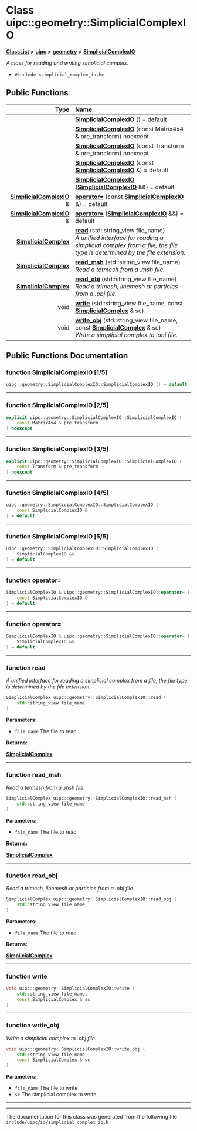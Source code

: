 

# Class uipc::geometry::SimplicialComplexIO



[**ClassList**](annotated.md) **>** [**uipc**](namespaceuipc.md) **>** [**geometry**](namespaceuipc_1_1geometry.md) **>** [**SimplicialComplexIO**](classuipc_1_1geometry_1_1_simplicial_complex_i_o.md)



_A class for reading and writing simplicial complex._ 

* `#include <simplicial_complex_io.h>`





































## Public Functions

| Type | Name |
| ---: | :--- |
|   | [**SimplicialComplexIO**](#function-simplicialcomplexio-15) () = default<br> |
|   | [**SimplicialComplexIO**](#function-simplicialcomplexio-25) (const Matrix4x4 & pre\_transform) noexcept<br> |
|   | [**SimplicialComplexIO**](#function-simplicialcomplexio-35) (const Transform & pre\_transform) noexcept<br> |
|   | [**SimplicialComplexIO**](#function-simplicialcomplexio-45) (const [**SimplicialComplexIO**](classuipc_1_1geometry_1_1_simplicial_complex_i_o.md) &) = default<br> |
|   | [**SimplicialComplexIO**](#function-simplicialcomplexio-55) ([**SimplicialComplexIO**](classuipc_1_1geometry_1_1_simplicial_complex_i_o.md) &&) = default<br> |
|  [**SimplicialComplexIO**](classuipc_1_1geometry_1_1_simplicial_complex_i_o.md) & | [**operator=**](#function-operator) (const [**SimplicialComplexIO**](classuipc_1_1geometry_1_1_simplicial_complex_i_o.md) &) = default<br> |
|  [**SimplicialComplexIO**](classuipc_1_1geometry_1_1_simplicial_complex_i_o.md) & | [**operator=**](#function-operator_1) ([**SimplicialComplexIO**](classuipc_1_1geometry_1_1_simplicial_complex_i_o.md) &&) = default<br> |
|  [**SimplicialComplex**](classuipc_1_1geometry_1_1_simplicial_complex.md) | [**read**](#function-read) (std::string\_view file\_name) <br>_A unified interface for reading a simplicial complex from a file, the file type is determined by the file extension._  |
|  [**SimplicialComplex**](classuipc_1_1geometry_1_1_simplicial_complex.md) | [**read\_msh**](#function-read_msh) (std::string\_view file\_name) <br>_Read a tetmesh from a .msh file._  |
|  [**SimplicialComplex**](classuipc_1_1geometry_1_1_simplicial_complex.md) | [**read\_obj**](#function-read_obj) (std::string\_view file\_name) <br>_Read a trimesh, linemesh or particles from a .obj file._  |
|  void | [**write**](#function-write) (std::string\_view file\_name, const [**SimplicialComplex**](classuipc_1_1geometry_1_1_simplicial_complex.md) & sc) <br> |
|  void | [**write\_obj**](#function-write_obj) (std::string\_view file\_name, const [**SimplicialComplex**](classuipc_1_1geometry_1_1_simplicial_complex.md) & sc) <br>_Write a simplicial complex to .obj file._  |




























## Public Functions Documentation




### function SimplicialComplexIO [1/5]

```C++
uipc::geometry::SimplicialComplexIO::SimplicialComplexIO () = default
```




<hr>



### function SimplicialComplexIO [2/5]

```C++
explicit uipc::geometry::SimplicialComplexIO::SimplicialComplexIO (
    const Matrix4x4 & pre_transform
) noexcept
```




<hr>



### function SimplicialComplexIO [3/5]

```C++
explicit uipc::geometry::SimplicialComplexIO::SimplicialComplexIO (
    const Transform & pre_transform
) noexcept
```




<hr>



### function SimplicialComplexIO [4/5]

```C++
uipc::geometry::SimplicialComplexIO::SimplicialComplexIO (
    const SimplicialComplexIO &
) = default
```




<hr>



### function SimplicialComplexIO [5/5]

```C++
uipc::geometry::SimplicialComplexIO::SimplicialComplexIO (
    SimplicialComplexIO &&
) = default
```




<hr>



### function operator= 

```C++
SimplicialComplexIO & uipc::geometry::SimplicialComplexIO::operator= (
    const SimplicialComplexIO &
) = default
```




<hr>



### function operator= 

```C++
SimplicialComplexIO & uipc::geometry::SimplicialComplexIO::operator= (
    SimplicialComplexIO &&
) = default
```




<hr>



### function read 

_A unified interface for reading a simplicial complex from a file, the file type is determined by the file extension._ 
```C++
SimplicialComplex uipc::geometry::SimplicialComplexIO::read (
    std::string_view file_name
) 
```





**Parameters:**


* `file_name` The file to read 



**Returns:**

[**SimplicialComplex**](classuipc_1_1geometry_1_1_simplicial_complex.md) 





        

<hr>



### function read\_msh 

_Read a tetmesh from a .msh file._ 
```C++
SimplicialComplex uipc::geometry::SimplicialComplexIO::read_msh (
    std::string_view file_name
) 
```





**Parameters:**


* `file_name` The file to read



**Returns:**

[**SimplicialComplex**](classuipc_1_1geometry_1_1_simplicial_complex.md) 





        

<hr>



### function read\_obj 

_Read a trimesh, linemesh or particles from a .obj file._ 
```C++
SimplicialComplex uipc::geometry::SimplicialComplexIO::read_obj (
    std::string_view file_name
) 
```





**Parameters:**


* `file_name` The file to read



**Returns:**

[**SimplicialComplex**](classuipc_1_1geometry_1_1_simplicial_complex.md) 





        

<hr>



### function write 

```C++
void uipc::geometry::SimplicialComplexIO::write (
    std::string_view file_name,
    const SimplicialComplex & sc
) 
```




<hr>



### function write\_obj 

_Write a simplicial complex to .obj file._ 
```C++
void uipc::geometry::SimplicialComplexIO::write_obj (
    std::string_view file_name,
    const SimplicialComplex & sc
) 
```





**Parameters:**


* `file_name` The file to write 
* `sc` The simplicial complex to write 




        

<hr>

------------------------------
The documentation for this class was generated from the following file `include/uipc/io/simplicial_complex_io.h`

